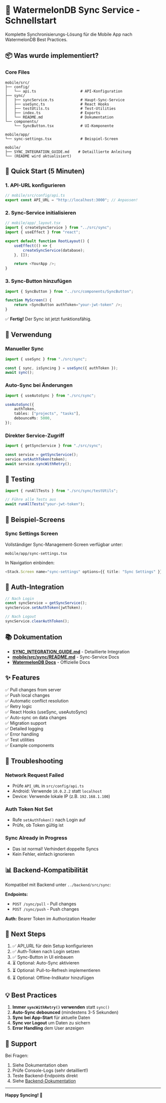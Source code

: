 # 🔄 WatermelonDB Sync Service - Schnellstart

Komplette Synchronisierungs-Lösung für die Mobile App nach WatermelonDB Best Practices.

## 📦 Was wurde implementiert?

### Core Files

```
mobile/src/
├── config/
│   └── api.ts                    # API-Konfiguration
├── sync/
│   ├── syncService.ts            # Haupt-Sync-Service
│   ├── useSync.ts                # React Hooks
│   ├── testUtils.ts              # Test-Utilities
│   ├── index.ts                  # Exports
│   └── README.md                 # Dokumentation
└── components/
    └── SyncButton.tsx            # UI-Komponente

mobile/app/
└── sync-settings.tsx             # Beispiel-Screen

mobile/
├── SYNC_INTEGRATION_GUIDE.md    # Detaillierte Anleitung
└── (README wird aktualisiert)
```

## 🚀 Quick Start (5 Minuten)

### 1. API-URL konfigurieren

```typescript
// mobile/src/config/api.ts
export const API_URL = "http://localhost:3000"; // Anpassen!
```

### 2. Sync-Service initialisieren

```typescript
// mobile/app/_layout.tsx
import { createSyncService } from "../src/sync";
import { useEffect } from "react";

export default function RootLayout() {
    useEffect(() => {
        createSyncService(database);
    }, []);

    return <YourApp />;
}
```

### 3. Sync-Button hinzufügen

```typescript
import { SyncButton } from "../src/components/SyncButton";

function MyScreen() {
    return <SyncButton authToken="your-jwt-token" />;
}
```

✅ **Fertig!** Der Sync ist jetzt funktionsfähig.

## 📖 Verwendung

### Manueller Sync

```typescript
import { useSync } from "./src/sync";

const { sync, isSyncing } = useSync({ authToken });
await sync();
```

### Auto-Sync bei Änderungen

```typescript
import { useAutoSync } from "./src/sync";

useAutoSync({
    authToken,
    tables: ["projects", "tasks"],
    debounceMs: 5000,
});
```

### Direkter Service-Zugriff

```typescript
import { getSyncService } from "./src/sync";

const service = getSyncService();
service.setAuthToken(token);
await service.syncWithRetry();
```

## 🧪 Testing

```typescript
import { runAllTests } from "./src/sync/testUtils";

// Führe alle Tests aus
await runAllTests("your-jwt-token");
```

## 📱 Beispiel-Screens

### Sync Settings Screen

Vollständiger Sync-Management-Screen verfügbar unter:

```
mobile/app/sync-settings.tsx
```

In Navigation einbinden:

```typescript
<Stack.Screen name="sync-settings" options={{ title: "Sync Settings" }} />
```

## 🔑 Auth-Integration

```typescript
// Nach Login
const syncService = getSyncService();
syncService.setAuthToken(jwtToken);

// Nach Logout
syncService.clearAuthToken();
```

## 📚 Dokumentation

-   **[SYNC_INTEGRATION_GUIDE.md](./SYNC_INTEGRATION_GUIDE.md)** - Detaillierte Integration
-   **[mobile/src/sync/README.md](./src/sync/README.md)** - Sync-Service Docs
-   **[WatermelonDB Docs](https://watermelondb.dev/docs/Sync/Frontend)** - Offizielle Docs

## ✨ Features

✅ Pull changes from server  
✅ Push local changes  
✅ Automatic conflict resolution  
✅ Retry logic  
✅ React Hooks (useSync, useAutoSync)  
✅ Auto-sync on data changes  
✅ Migration support  
✅ Detailed logging  
✅ Error handling  
✅ Test utilities  
✅ Example components

## 🐛 Troubleshooting

### Network Request Failed

-   Prüfe `API_URL` in `src/config/api.ts`
-   Android: Verwende `10.0.2.2` statt `localhost`
-   Device: Verwende lokale IP (z.B. `192.168.1.100`)

### Auth Token Not Set

-   Rufe `setAuthToken()` nach Login auf
-   Prüfe, ob Token gültig ist

### Sync Already in Progress

-   Das ist normal! Verhindert doppelte Syncs
-   Kein Fehler, einfach ignorieren

## 📊 Backend-Kompatibilität

Kompatibel mit Backend unter `../backend/src/sync`:

**Endpoints:**

-   `POST /sync/pull` - Pull changes
-   `POST /sync/push` - Push changes

**Auth:** Bearer Token im Authorization Header

## 🎯 Next Steps

1. ✅ API_URL für dein Setup konfigurieren
2. ✅ Auth-Token nach Login setzen
3. ✅ Sync-Button in UI einbauen
4. ⏳ Optional: Auto-Sync aktivieren
5. ⏳ Optional: Pull-to-Refresh implementieren
6. ⏳ Optional: Offline-Indikator hinzufügen

## 💡 Best Practices

1. **Immer `syncWithRetry()` verwenden** statt `sync()`
2. **Auto-Sync debounced** (mindestens 3-5 Sekunden)
3. **Sync bei App-Start** für aktuelle Daten
4. **Sync vor Logout** um Daten zu sichern
5. **Error Handling** dem User anzeigen

## 🤝 Support

Bei Fragen:

1. Siehe Dokumentation oben
2. Prüfe Console-Logs (sehr detailliert!)
3. Teste Backend-Endpoints direkt
4. Siehe [Backend-Dokumentation](../backend/src/sync/README.md)

---

**Happy Syncing! 🎉**
